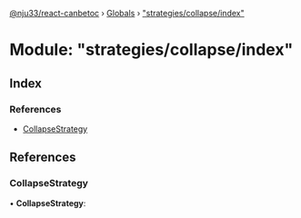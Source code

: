 [@nju33/react-canbetoc](../README.md) › [Globals](../globals.md) › ["strategies/collapse/index"](_strategies_collapse_index_.md)

# Module: "strategies/collapse/index"

## Index

### References

* [CollapseStrategy](_strategies_collapse_index_.md#collapsestrategy)

## References

###  CollapseStrategy

• **CollapseStrategy**:
